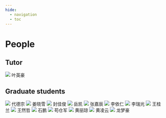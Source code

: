 ```yaml
---
hide:
  - navigation 
  - toc        
---
```

# People
## Tutor
<span class="std_box">
    <img src="../img/叶英豪.png" loading="lazy"/>
    <text>叶英豪</text>
</span>


## Graduate students
<span class="std_out">
    <span class="std_box">
        <img src="../img/代德宗.jpg" loading="lazy"/>
        <text>代德宗</text>
    </span>
    <span class="std_box">
        <img src="../img/姜晓雪.jpg" loading="lazy"/>
        <text>姜晓雪</text>
    </span>
    <span class="std_box">
        <img src="../img/封佳俊.jpg" loading="lazy"/>
        <text>封佳俊</text>
    </span>
    <span class="std_box">
        <img src="../img/岳凯.jpg" loading="lazy"/>
        <text>岳凯</text>
    </span>
    <span class="std_box">
        <img src="../img/张嘉辰.jpg" loading="lazy"/>
        <text>张嘉辰</text>
    </span>
    <span class="std_box">
        <img src="../img/李依仁.jpg" loading="lazy"/>
        <text>李依仁</text>
    </span>
    <span class="std_box">
        <img src="../img/李瑞光.jpg" loading="lazy"/>
        <text>李瑞光</text>
    </span>
    <span class="std_box">
        <img src="../img/王桂兰.jpg" loading="lazy"/>
        <text>王桂兰</text>
    </span>
    <span class="std_box">
        <img src="../img/王然哲.jpg" loading="lazy"/>
        <text>王然哲</text>
    </span>
    <span class="std_box">
        <img src="../img/石鹏.jpg" loading="lazy"/>
        <text>石鹏</text>
    </span>
    <span class="std_box">
        <img src="../img/苟仓军.jpg" loading="lazy"/>
        <text>苟仓军</text>
    </span>
    <span class="std_box">
        <img src="../img/黄丽琼.jpg" loading="lazy"/>
        <text>黄丽琼</text>
    </span>
    <span class="std_box">
        <img src="../img/黄凌云.jpg" loading="lazy"/>
        <text>黄凌云</text>
    </span>
    <span class="std_box">
        <img src="../img/龙梦豪.jpg" loading="lazy"/>
        <text>龙梦豪</text>
    </span>
</span>
